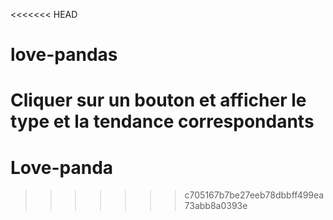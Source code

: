 <<<<<<< HEAD
# love-pandas
Cliquer sur un bouton et afficher le type et la tendance correspondants
=======
# Love-panda
>>>>>>> c705167b7be27eeb78dbbff499ea73abb8a0393e
